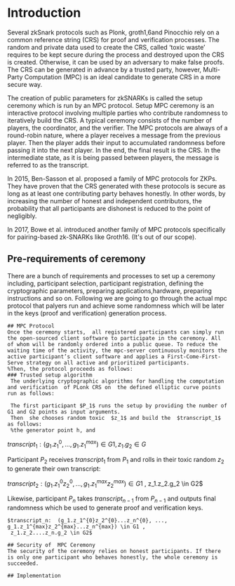 
# Introduction
 Several zkSnark protocols such as Plonk, groth1,6and Pinocchio rely on a common reference string (CRS) for proof and verification processes. The random and private data used to create the CRS, called ‘toxic waste’ requires to be kept secure during the process and destroyed upon the CRS is created. Otherwise, it can be used by an adversary to make false proofs. The CRS can be generated in advance by a trusted party, however, Multi-Party Computation (MPC) is an ideal candidate to generate CRS in a more secure way. 
 
The creation of public parameters for zkSNARKs is called the setup ceremony which is run by an MPC protocol. 
Setup MPC ceremony is an interactive protocol involving multiple parties who contribute randomness to iteratively build the CRS. A typical ceremony consists of the number of players, the coordinator, and the verifier. The MPC protocols are always of a round-robin nature, where a player receives a  message from the previous player. Then the player adds their input to accumulated randomness before passing it into the next player. In the end, the final result is the CRS. In the intermediate state, as it is being passed between players, the message is referred to as the transcript.

In 2015, Ben-Sasson et al. proposed a family of MPC protocols for ZKPs. They have proven that the CRS generated with these protocols is secure as long as at least one contributing party behaves honestly. 
In other words, by increasing the number of honest and independent contributors, the probability that all participants are dishonest is reduced to the point of negligibly.

In 2017, Bowe et al. introduced another family of MPC protocols  specifically for pairing-based zk-SNARKs like Groth16. (It's out of our scope).


## Pre-requirements of ceremony
There are a bunch of requirements and processes to set up a ceremony including, participant selection, participant registration, defining the cryptographic parameters, preparing applications,hardware, preparing instructions and so on. Following we are going to go through the actual mpc protocol that palyers run and achieve some randomness which will be later in the keys (proof and verification) generation process.
```
## MPC Protocol
Once the ceremony starts,  all registered participants can simply run the open-sourced client software to participate in the ceremony. All of whom will be randomly ordered into a public queue. To reduce the waiting time of the activity, the mpc-server continuously monitors the active participant’s client software and applies a First-Come-First-Serve strategy on all active and prioritized participants.
%Then, the protocol proceeds as follows:
### Trusted setup algorithm
 The underlying cryptographic algorithms for handling the computation and verification  of PLonk CRS on  the defined elliptic curve points run as follows:
 ```
     The first participant $P_1$ runs the setup by providing the number of G1 and G2 points as input arguments. 
     Then  she chooses random toxic  $z_1$ and build the  $transcript_1$ as follows: 
     %the generator point h, and 
     
   $transcript_1: (g_1.{z_1^{0}}, ..., g_1.{z_1^{max}}) \in G1 , z_1.g_2 \in G$
   
 Participant $P_2$ receives $transcript_1$  from $P_1$ and rolls in their toxic random $z_2$ to generate their own transcript:

  $transcript_2:  (g_1.z_1^{0}z_2^{0}, ..., g_1.z_1^{max}z_2^{max}) \in G1$ , 
     z_1.z_2.g_2 \in G2$

   Likewise, participant $P_n$ takes $transcript_{n-1}$ from $P_{n-1}$ and outputs final randomness which be used to generate proof and verification keys. 
  
    $transcript_n:  (g_1.z_1^{0}z_2^{0}...z_n^{0}, ..., g_1.z_1^{max}z_2^{max}...z_n^{max}) \in G1 , 
     z_1.z_2....z_n.g_2 \in G2$
```
## Security of  MPC Ceremony
The security of the ceremony relies on honest participants. If there is only one participant who behaves honestly, the whole ceremony is succeeded.

## Implementation

 

